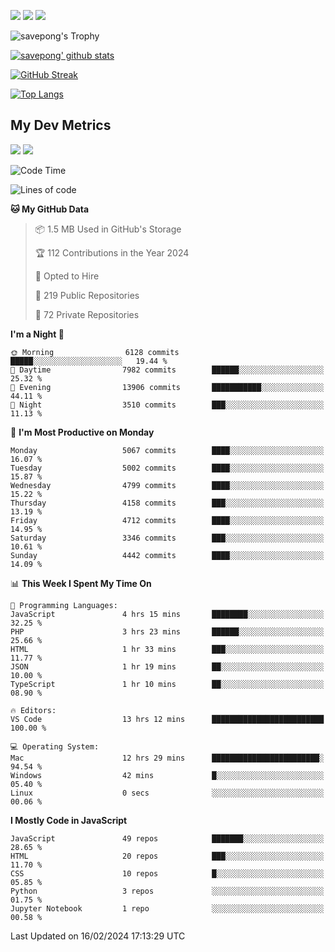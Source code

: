 [<img src="https://img.shields.io/badge/pongsiri.pisutakarathada.com-%230077B5.svg?&style=for-the-badge&color=orange" />](https://pongsiri.pisutakarathada.com)
[<img src="https://img.shields.io/badge/apps.saveworld.co-%230077B5.svg?&style=for-the-badge&color=2aa889" />](https://apps.saveworld.co)
[<img src="https://img.shields.io/badge/linkedin-%230077B5.svg?&style=for-the-badge&logo=linkedin&logoColor=white" />](https://www.linkedin.com/in/savepong)

![savepong's Trophy](https://github-profile-trophy.vercel.app/?username=savepong&theme=flat&rank=SECRET,SSS,SS,S,AAA,AA,A&margin-w=15&no-bg=true&no-frame=true)

[![savepong' github stats](https://github-readme-stats.vercel.app/api?username=savepong&show_icons=true&count_private=true&theme=gotham&hide_border=true&bg_color=00000000&text_color=768390FF)](https://pongsiri.pisutakarathada.com/posts/stats)

[![GitHub Streak](https://github-readme-streak-stats.herokuapp.com?user=savepong&theme=gotham&hide_border=true&background=00000000&dates=768390FF)](https://pongsiri.pisutakarathada.com/posts/stats)

[![Top Langs](https://github-readme-stats.vercel.app/api/top-langs/?username=savepong&layout=compact&langs_count=10&theme=gotham&hide_border=true&bg_color=00000000&text_color=768390FF)](https://pongsiri.pisutakarathada.com/posts/stats)

<!-- [![savepong's wakatime stats](https://github-readme-stats.vercel.app/api/wakatime?username=@savepong&layout=default&theme=gotham&hide_border=true&bg_color=00000000&text_color=768390FF)](https://pongsiri.pisutakarathada.com/posts/stats) -->

## My Dev Metrics

[![](https://komarev.com/ghpvc/?username=savepong&color=blue&label=Profile%20Views)](https://github.com/savepong)
[![](https://img.shields.io/github/followers/savepong?label=GitHub%20Followers)](https://github.com/savepong)

<!--START_SECTION:waka-->
![Code Time](http://img.shields.io/badge/Code%20Time-1%2C460%20hrs%2048%20mins-blue)

![Lines of code](https://img.shields.io/badge/From%20Hello%20World%20I%27ve%20Written-57.0%20million%20lines%20of%20code-blue)

**🐱 My GitHub Data** 

> 📦 1.5 MB Used in GitHub's Storage 
 > 
> 🏆 112 Contributions in the Year 2024
 > 
> 💼 Opted to Hire
 > 
> 📜 219 Public Repositories 
 > 
> 🔑 72 Private Repositories 
 > 
**I'm a Night 🦉** 

```text
🌞 Morning                6128 commits        █████░░░░░░░░░░░░░░░░░░░░   19.44 % 
🌆 Daytime                7982 commits        ██████░░░░░░░░░░░░░░░░░░░   25.32 % 
🌃 Evening                13906 commits       ███████████░░░░░░░░░░░░░░   44.11 % 
🌙 Night                  3510 commits        ███░░░░░░░░░░░░░░░░░░░░░░   11.13 % 
```
📅 **I'm Most Productive on Monday** 

```text
Monday                   5067 commits        ████░░░░░░░░░░░░░░░░░░░░░   16.07 % 
Tuesday                  5002 commits        ████░░░░░░░░░░░░░░░░░░░░░   15.87 % 
Wednesday                4799 commits        ████░░░░░░░░░░░░░░░░░░░░░   15.22 % 
Thursday                 4158 commits        ███░░░░░░░░░░░░░░░░░░░░░░   13.19 % 
Friday                   4712 commits        ████░░░░░░░░░░░░░░░░░░░░░   14.95 % 
Saturday                 3346 commits        ███░░░░░░░░░░░░░░░░░░░░░░   10.61 % 
Sunday                   4442 commits        ████░░░░░░░░░░░░░░░░░░░░░   14.09 % 
```


📊 **This Week I Spent My Time On** 

```text
💬 Programming Languages: 
JavaScript               4 hrs 15 mins       ████████░░░░░░░░░░░░░░░░░   32.25 % 
PHP                      3 hrs 23 mins       ██████░░░░░░░░░░░░░░░░░░░   25.66 % 
HTML                     1 hr 33 mins        ███░░░░░░░░░░░░░░░░░░░░░░   11.77 % 
JSON                     1 hr 19 mins        ██░░░░░░░░░░░░░░░░░░░░░░░   10.00 % 
TypeScript               1 hr 10 mins        ██░░░░░░░░░░░░░░░░░░░░░░░   08.90 % 

🔥 Editors: 
VS Code                  13 hrs 12 mins      █████████████████████████   100.00 % 

💻 Operating System: 
Mac                      12 hrs 29 mins      ████████████████████████░   94.54 % 
Windows                  42 mins             █░░░░░░░░░░░░░░░░░░░░░░░░   05.40 % 
Linux                    0 secs              ░░░░░░░░░░░░░░░░░░░░░░░░░   00.06 % 
```

**I Mostly Code in JavaScript** 

```text
JavaScript               49 repos            ███████░░░░░░░░░░░░░░░░░░   28.65 % 
HTML                     20 repos            ███░░░░░░░░░░░░░░░░░░░░░░   11.70 % 
CSS                      10 repos            █░░░░░░░░░░░░░░░░░░░░░░░░   05.85 % 
Python                   3 repos             ░░░░░░░░░░░░░░░░░░░░░░░░░   01.75 % 
Jupyter Notebook         1 repo              ░░░░░░░░░░░░░░░░░░░░░░░░░   00.58 % 
```




 Last Updated on 16/02/2024 17:13:29 UTC
<!--END_SECTION:waka-->

<!--
**savepong/savepong** is a ✨ _special_ ✨ repository because its `README.md` (this file) appears on your GitHub profile.

Here are some ideas to get you started:

- 🔭 I’m currently working on WebComponents and TypeScript.
- 🌱 I’m currently learning ...
- 👯 I’m looking to collaborate on ...
- 🤔 I’m looking for help with ...
- 💬 Ask me about ...
- 📫 How to reach me: ...
- 😄 Pronouns: ...
- ⚡ Fun fact: ...
-->
